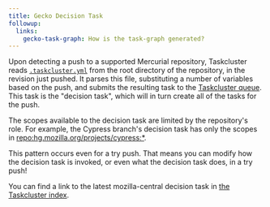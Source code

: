 ```yaml
---
title: Gecko Decision Task
followup:
  links:
    gecko-task-graph: How is the task-graph generated?
---
```


Upon detecting a push to a supported Mercurial repository, Taskcluster reads [`.taskcluster.yml`](https://dxr.mozilla.org/mozilla-central/source/.taskcluster.yml) from the root directory of the repository, in the revision just pushed.
It parses this file, substituting a number of variables based on the push, and submits the resulting task to the [Taskcluster queue](/docs/manual/tasks/queue).
This task is the "decision task", which will in turn create all of the tasks for the push.

The scopes available to the decision task are limited by the repository's role.
For example, the Cypress branch's decision task has only the scopes in [repo:hg.mozilla.org/projects/cypress:*](https://tc.example.com/auth/roles/#repo:hg.mozilla.org%252fprojects%252fcypress:*).

This pattern occurs even for a try push.
That means you can modify how the decision task is invoked, or even what the decision task does, in a try push!

You can find a link to the latest mozilla-central decision task in [the Taskcluster index](https://tc.example.com/index/#gecko.v2.mozilla-central.latest.firefox/gecko.v2.mozilla-central.latest.firefox.decision).

